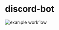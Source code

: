 # discord-bot

![example workflow](https://github.com/haxjakt/discord-bot/actions/workflows/main.yml/badge.svg)
